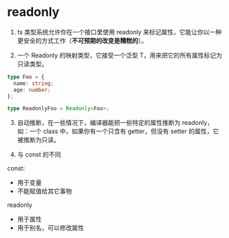 # readonly

1. ts 类型系统允许你在一个接口里使用 readonly 来标记属性，它能让你以一种更安全的方式工作（**不可预期的改变是糟糕的**）。

2. 一个 Readonly 的映射类型，它接受一个泛型 T，用来把它的所有属性标记为只读类型。

```ts
type Foo = {
  name: string;
  age: number;
};

type ReadonlyFoo = Readonly<Foo>;
```

3. 自动推断，在一些情况下，编译器能把一些特定的属性推断为 readonly，如：一个 class 中，如果你有一个只含有 getter，但没有 setter 的属性，它被推断为只读。

4. 与 const 的不同

const:

- 用于变量
- 不能赋值给其它事物

readonly

- 用于属性
- 用于别名，可以修改属性
